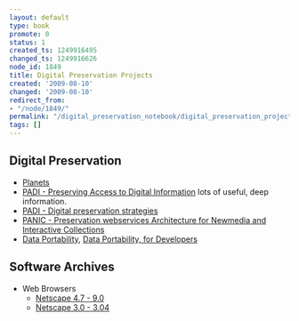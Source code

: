 ```yaml
---
layout: default
type: book
promote: 0
status: 1
created_ts: 1249916495
changed_ts: 1249916626
node_id: 1849
title: Digital Preservation Projects
created: '2009-08-10'
changed: '2009-08-10'
redirect_from:
- "/node/1849/"
permalink: "/digital_preservation_notebook/digital_preservation_projects/"
tags: []
---
```

Digital Preservation
--------------------

 - [Planets](http://www.planets-project.eu/)
 - [PADI - Preserving Access to Digital Information](http://www.nla.gov.au/padi/) lots of useful, deep information.
 - [PADI - Digital preservation strategies](http://www.nla.gov.au/padi/topics/18.html)
 - [PANIC - Preservation webservices Architecture for Newmedia and Interactive Collections](http://metadata.net/panic/)
 - [Data Portability](http://dataportability.org/), [Data Portability, for Developers](http://wiki.dataportability.org/display/dpmain/For+Developers)

Software Archives
-----------------

 * Web Browsers
   * [Netscape 4.7 - 9.0](http://browser.netscape.com/releases)
   * [Netscape 3.0 - 3.04](http://sillydog.org/narchive/full123.php)

